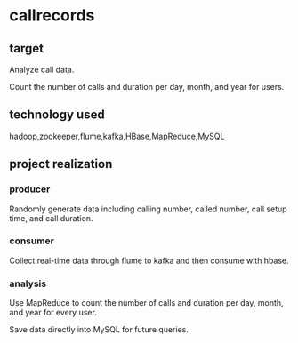 # callrecords
## target
Analyze call data.

Count the number of calls and duration per day, month, and year for users.
## technology used
hadoop,zookeeper,flume,kafka,HBase,MapReduce,MySQL
## project realization
### producer
Randomly generate data including calling number, called number, call setup time, and call duration.
### consumer
Collect real-time data through flume to kafka and then consume with hbase.
### analysis
Use MapReduce to count the number of calls and duration per day, month, and year for every user.

Save data directly into MySQL for future queries.
